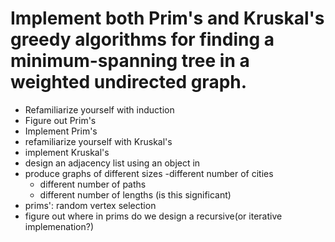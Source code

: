 # Implement both Prim's and Kruskal's greedy algorithms for finding a minimum-spanning tree in a weighted undirected graph.

- Refamiliarize yourself with induction
- Figure out Prim's
- Implement Prim's
- refamiliarize yourself with Kruskal's
- implement Kruskal's
- design an adjacency list using an object in 
- produce graphs of different sizes
    -different number of cities
    - different number of paths 
    - different number of lengths (is this significant)
- prims': random vertex selection
- figure out where in prims do we design a recursive(or iterative implemenation?)
